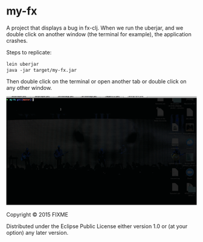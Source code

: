 # my-fx

A project that displays a bug in fx-clj. When we run the uberjar, and we double click on another window (the terminal for example), the application crashes.

Steps to replicate:

```
lein uberjar
java -jar target/my-fx.jar
```

Then double click on the terminal or open another tab or double click on any other window.


![Crash Demo](https://github.com/uris77/my-fx/blob/master/fx-crash.gif)

Copyright © 2015 FIXME

Distributed under the Eclipse Public License either version 1.0 or (at
your option) any later version.
